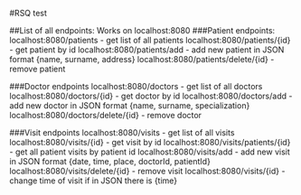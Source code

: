 #RSQ test

##List of all endpoints:
Works on localhost:8080
###Patient endpoints:
localhost:8080/patients - get list of all patients
localhost:8080/patients/{id} - get patient by id
localhost:8080/patients/add - add new patient in  JSON format {name, surname, address}
localhost:8080/patients/delete/{id} - remove patient

###Doctor endpoints
localhost:8080/doctors - get list of all doctors
localhost:8080/doctors/{id} - get doctor by id
localhost:8080/doctors/add - add new doctor in  JSON format {name, surname, specialization}
localhost:8080/doctors/delete/{id} - remove doctor

###Visit endpoints
localhost:8080/visits - get list of all visits
localhost:8080/visits/{id} - get visit by id
localhost:8080/visits/patients/{id} - get all patient visits by patient id
localhost:8080/visits/add - add new visit in  JSON format {date, time, place, doctorId, patientId}
localhost:8080/visits/delete/{id} - remove visit
localhost:8080/visits/{id} - change time of visit if in JSON there is {time}
